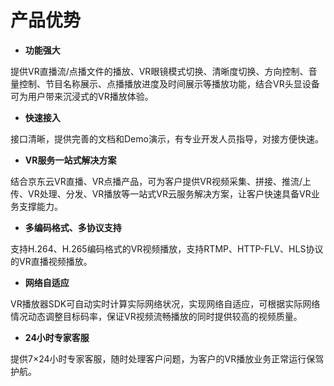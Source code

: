 # 产品优势

-   **功能强大**

提供VR直播流/点播文件的播放、VR眼镜模式切换、清晰度切换、方向控制、音量控制、节目名称展示、点播播放进度及时间展示等播放功能，结合VR头显设备可为用户带来沉浸式的VR播放体验。

-   **快速接入**

接口清晰，提供完善的文档和Demo演示，有专业开发人员指导，对接方便快速。

-   **VR服务一站式解决方案**

结合京东云VR直播、VR点播产品，可为客户提供VR视频采集、拼接、推流/上传、VR处理、分发、VR播放等一站式VR云服务解决方案，让客户快速具备VR业务支撑能力。

-   **多编码格式、多协议支持**

支持H.264、H.265编码格式的VR视频播放，支持RTMP、HTTP-FLV、HLS协议的VR直播视频播放。

-   **网络自适应**

VR播放器SDK可自动实时计算实际网络状况，实现网络自适应，可根据实际网络情况动态调整目标码率，保证VR视频流畅播放的同时提供较高的视频质量。

-   **24小时专家客服**

提供7×24小时专家客服，随时处理客户问题，为客户的VR播放业务正常运行保驾护航。
